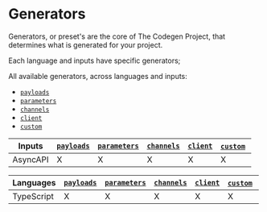 # Generators
Generators, or preset's are the core of The Codegen Project, that determines what is generated for your project.

Each language and inputs have specific generators;

All available generators, across languages and inputs:
- [`payloads`](./payloads.md)
- [`parameters`](./parameters.md)
- [`channels`](./channels.md)
- [`client`](./client.md)
- [`custom`](./custom.md)

| **Inputs** | [`payloads`](./payloads.md) | [`parameters`](./parameters.md) | [`channels`](./channels.md) | [`client`](./client.md) | [`custom`](./custom.md) |
|---|---|---|---|---|---|
| AsyncAPI | X | X | X | X | X |

| **Languages** | [`payloads`](./payloads.md) | [`parameters`](./parameters.md) | [`channels`](./channels.md) | [`client`](./client.md) | [`custom`](./custom.md) |
|---|---|---|---|---|---|
| TypeScript | X | X | X | X | X |
